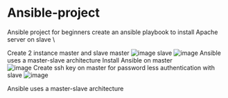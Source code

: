 # Ansible-project
Ansible project for beginners create an ansible playbook to install Apache server on slave \

Create 2 instance master and slave 
master
![image](https://github.com/user-attachments/assets/fa932233-ea8e-4ddc-8cf3-cd64779900d2)
slave
![image](https://github.com/user-attachments/assets/0f114521-f09d-4b3c-bcb8-c0e86f161562)
Ansible uses a master-slave architecture
Install Ansible on master  
![image](https://github.com/user-attachments/assets/76d97da2-5c66-41f5-982d-b462af9b59ef)
Create ssh key on master for password less authentication with slave 
![image](https://github.com/user-attachments/assets/7c808eb6-3157-4655-9b3e-b062553faec4)



 
Ansible uses a master-slave architecture
